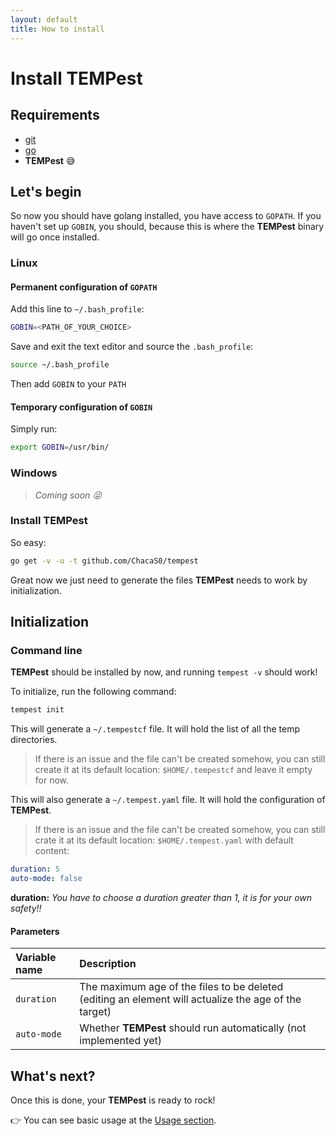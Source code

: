 ```yaml
---
layout: default
title: How to install
---
```


# [](#header-2)Install TEMPest
## [](#header-2-1)Requirements
- <a href="https://git-scm.com/book/en/v1/Getting-Started-Installing-Git" target="_blank">git</a>
- <a href="https://golang.org/doc/install" target="_blank">go</a>
- **TEMPest** :sweat_smile:

## [](#header-2-2)Let's begin
So now you should have golang installed, you have access to ``GOPATH``. If you haven't set up ``GOBIN``, you should, because this is where the **TEMPest** binary will go once installed.  
  
### [](#header-2-2-1)Linux
#### [](#header-2-2-1-1)Permanent configuration of ``GOPATH``
Add this line to ``~/.bash_profile``:
```bash
GOBIN=<PATH_OF_YOUR_CHOICE>
```

Save and exit the text editor and source the ``.bash_profile``:
```bash
source ~/.bash_profile
```

Then add ``GOBIN`` to your ``PATH``

#### [](#header-2-2-1-2)Temporary configuration of ``GOBIN``
Simply run:
```bash
export GOBIN=/usr/bin/
```

### [](#header-2-2-2)Windows
> *Coming soon :stuck_out_tongue_winking_eye:*

### [](#header-2-2-3)Install **TEMPest**
So easy:
```bash
go get -v -u -t github.com/ChacaS0/tempest
```
  
Great now we just need to generate the files **TEMPest** needs to work by initialization.

## [](#header-2-3)Initialization
### [](#header-2-3-1)Command line
**TEMPest** should be installed by now, and running ``tempest -v`` should work!  
  
To initialize, run the following command:
```bash
tempest init
```

This will generate a ``~/.tempestcf`` file. 
It will hold the list of all the temp directories.

> If there is an issue and the file can't be created somehow, you can still create it at its default location: ``$HOME/.tempestcf`` and leave it empty for now.
  
This will also generate a ``~/.tempest.yaml`` file.
It will hold the configuration of **TEMPest**.  

> If there is an issue and the file can't be created somehow, you can still crate it at its default location: ``$HOME/.tempest.yaml`` with default content:
```yaml
duration: 5
auto-mode: false
```
 **duration:** *You have to choose a duration greater than 1, it is for your own safety!!*

#### [](#header-2-3-1-1)Parameters

| Variable name | Description                                                                                          |
|:--------------|:-----------------------------------------------------------------------------------------------------|
| ``duration``  | The maximum age of the files to be deleted (editing an element will actualize the age of the target) |
| ``auto-mode`` | Whether **TEMPest** should run automatically (not implemented yet)                                   |

## [](#header-2-4)What's next?
Once this is done, your **TEMPest** is ready to rock!  
  
:point_right: You can see basic usage at the <a href="{{site.url}}/usage">Usage section</a>.
